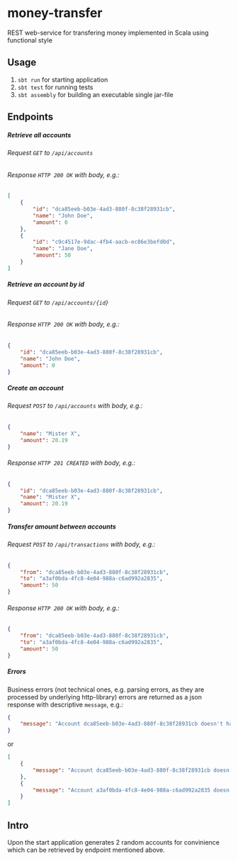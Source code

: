 # money-transfer
REST web-service for transfering money implemented in Scala using functional style

## Usage
1. `sbt run` for starting application
2. `sbt test` for running tests
3. `sbt assembly` for building an executable single jar-file

## Endpoints

##### Retrieve all accounts
###### Request `GET` to `/api/accounts`
###### Response `HTTP 200 OK` with body, e.g.:
```json
[
    {
        "id": "dca85eeb-b03e-4ad3-880f-8c38f28931cb",
        "name": "John Doe",
        "amount": 0
    },
    {
        "id": "c9c4517e-9dac-4fb4-aacb-ec86e3befd0d",
        "name": "Jane Doe",
        "amount": 50
    }
]
```

##### Retrieve an account by id
###### Request `GET` to `/api/accounts/{id}`
###### Response `HTTP 200 OK` with body, e.g.:
```json
{
    "id": "dca85eeb-b03e-4ad3-880f-8c38f28931cb",
    "name": "John Doe",
    "amount": 0
}
```

##### Create an account
###### Request `POST` to `/api/accounts` with body, e.g.:
```json
{
	"name": "Mister X",
	"amount": 20.19
}
```
###### Response `HTTP 201 CREATED` with body, e.g.:
```json
{
    "id": "dca85eeb-b03e-4ad3-880f-8c38f28931cb",
    "name": "Mister X",
    "amount": 20.19
}
```

##### Transfer amount between accounts
###### Request `POST` to `/api/transactions` with body, e.g.:
```json
{
	"from": "dca85eeb-b03e-4ad3-880f-8c38f28931cb",
	"to": "a3af0bda-4fc8-4e04-988a-c6ad992a2835",
	"amount": 50
}
```
###### Response `HTTP 200 OK` with body, e.g.:
```json
{
	"from": "dca85eeb-b03e-4ad3-880f-8c38f28931cb",
	"to": "a3af0bda-4fc8-4e04-988a-c6ad992a2835",
	"amount": 50
}
```

##### Errors
Business errors (not technical ones, e.g. parsing errors, as they are processed by underlying http-library) errors are returned as a json response with descriptive `message`, e.g.:
```json
{
    "message": "Account dca85eeb-b03e-4ad3-880f-8c38f28931cb doesn't have enough amount"
}
```
or
```json
[
    {
        "message": "Account dca85eeb-b03e-4ad3-880f-8c38f28931cb doesn't exist"
    },
    {
        "message": "Account a3af0bda-4fc8-4e04-988a-c6ad992a2835 doesn't exist"
    }
]
```

## Intro
Upon the start application generates 2 random accounts for convinience which can be retrieved by endpoint mentioned above.